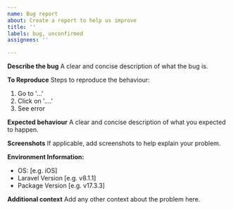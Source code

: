 ```yaml
---
name: Bug report
about: Create a report to help us improve
title: ''
labels: bug, unconfirmed
assignees: ''

---
```


**Describe the bug**
A clear and concise description of what the bug is.

**To Reproduce**
Steps to reproduce the behaviour:
1. Go to '...'
2. Click on '....'
4. See error

**Expected behaviour**
A clear and concise description of what you expected to happen.

**Screenshots**
If applicable, add screenshots to help explain your problem.

**Environment Information:**
 - OS: [e.g. iOS]
 - Laravel Version [e.g. v8.1.1]
 - Package Version [e.g. v17.3.3]

**Additional context**
Add any other context about the problem here.
